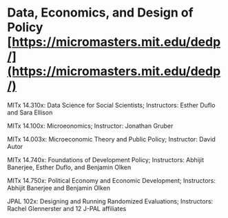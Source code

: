 # Data, Economics, and Design of Policy [https://micromasters.mit.edu/dedp/](https://micromasters.mit.edu/dedp/)

MITx 14.310x: Data Science for Social Scientists;
Instructors: Esther Duflo and Sara Ellison

MITx 14.100x: Microeonomics;
Instructor: Jonathan Gruber

MITx 14.003x: Microeconomic Theory and Public Policy;
Instructor: David Autor

MITx 14.740x: Foundations of Development Policy;
Instructors: Abhijit Banerjee, Esther Duflo, and Benjamin Olken

MITx 14.750x: Political Economy and Economic Development; 
Instructors: Abhijit Banerjee and Benjamin Olken

JPAL 102x: Designing and Running Randomized Evaluations;
Instructors: Rachel Glennerster and 12 J-PAL affiliates

